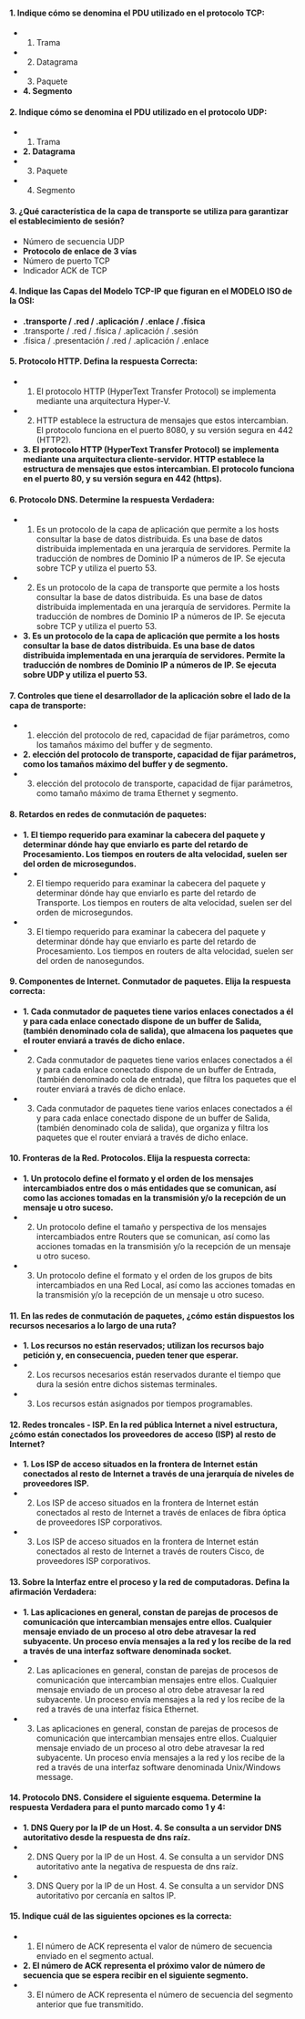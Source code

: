 
#### 1. Indique cómo se denomina el PDU utilizado en el protocolo TCP:

- 1. Trama
- 2. Datagrama
- 3. Paquete
- **4. Segmento**

#### 2. Indique cómo se denomina el PDU utilizado en el protocolo UDP:

- 1. Trama
- **2. Datagrama**
- 3. Paquete
- 4. Segmento

#### 3. ¿Qué característica de la capa de transporte se utiliza para garantizar el establecimiento de sesión?

- Número de secuencia UDP
- **Protocolo de enlace de 3 vías**
- Número de puerto TCP
- Indicador ACK de TCP

#### 4. Indique las Capas del Modelo TCP-IP que figuran en el MODELO ISO de la OSI:

- **.transporte / .red / .aplicación / .enlace / .física**
- .transporte / .red / .física / .aplicación / .sesión
- .física / .presentación / .red / .aplicación / .enlace

#### 5. Protocolo HTTP. Defina la respuesta Correcta:

- 1. El protocolo HTTP (HyperText Transfer Protocol) se implementa mediante una arquitectura Hyper-V.
- 2. HTTP establece la estructura de mensajes que estos intercambian. El protocolo funciona en el puerto 8080, y su versión segura en 442 (HTTP2).
- **3. El protocolo HTTP (HyperText Transfer Protocol) se implementa mediante una arquitectura cliente-servidor. HTTP establece la estructura de mensajes que estos intercambian. El protocolo funciona en el puerto 80, y su versión segura en 442 (https).**

#### 6. Protocolo DNS. Determine la respuesta Verdadera:

- 1. Es un protocolo de la capa de aplicación que permite a los hosts consultar la base de datos distribuida. Es una base de datos distribuida implementada en una jerarquía de servidores. Permite la traducción de nombres de Dominio IP a números de IP. Se ejecuta sobre TCP y utiliza el puerto 53.
- 2. Es un protocolo de la capa de transporte que permite a los hosts consultar la base de datos distribuida. Es una base de datos distribuida implementada en una jerarquía de servidores. Permite la traducción de nombres de Dominio IP a números de IP. Se ejecuta sobre TCP y utiliza el puerto 53.
- **3. Es un protocolo de la capa de aplicación que permite a los hosts consultar la base de datos distribuida. Es una base de datos distribuida implementada en una jerarquía de servidores. Permite la traducción de nombres de Dominio IP a números de IP. Se ejecuta sobre UDP y utiliza el puerto 53.**

#### 7. Controles que tiene el desarrollador de la aplicación sobre el lado de la capa de transporte:

- 1. elección del protocolo de red, capacidad de fijar parámetros, como los tamaños máximo del buffer y de segmento.
- **2. elección del protocolo de transporte, capacidad de fijar parámetros, como los tamaños máximo del buffer y de segmento.**
- 3. elección del protocolo de transporte, capacidad de fijar parámetros, como tamaño máximo de trama Ethernet y segmento.

#### 8. Retardos en redes de conmutación de paquetes:

- **1. El tiempo requerido para examinar la cabecera del paquete y determinar dónde hay que enviarlo es parte del retardo de Procesamiento. Los tiempos en routers de alta velocidad, suelen ser del orden de microsegundos.**
- 2. El tiempo requerido para examinar la cabecera del paquete y determinar dónde hay que enviarlo es parte del retardo de Transporte. Los tiempos en routers de alta velocidad, suelen ser del orden de microsegundos.
- 3. El tiempo requerido para examinar la cabecera del paquete y determinar dónde hay que enviarlo es parte del retardo de Procesamiento. Los tiempos en routers de alta velocidad, suelen ser del orden de nanosegundos.

#### 9. Componentes de Internet. Conmutador de paquetes. Elija la respuesta correcta:

- **1. Cada conmutador de paquetes tiene varios enlaces conectados a él y para cada enlace conectado dispone de un buffer de Salida, (también denominado cola de salida), que almacena los paquetes que el router enviará a través de dicho enlace.**
- 2. Cada conmutador de paquetes tiene varios enlaces conectados a él y para cada enlace conectado dispone de un buffer de Entrada, (también denominado cola de entrada), que filtra los paquetes que el router enviará a través de dicho enlace.
- 3. Cada conmutador de paquetes tiene varios enlaces conectados a él y para cada enlace conectado dispone de un buffer de Salida, (también denominado cola de salida), que organiza y filtra los paquetes que el router enviará a través de dicho enlace.

#### 10. Fronteras de la Red. Protocolos. Elija la respuesta correcta:

- **1. Un protocolo define el formato y el orden de los mensajes intercambiados entre dos o más entidades que se comunican, así como las acciones tomadas en la transmisión y/o la recepción de un mensaje u otro suceso.**
- 2. Un protocolo define el tamaño y perspectiva de los mensajes intercambiados entre Routers que se comunican, así como las acciones tomadas en la transmisión y/o la recepción de un mensaje u otro suceso.
- 3. Un protocolo define el formato y el orden de los grupos de bits intercambiados en una Red Local, así como las acciones tomadas en la transmisión y/o la recepción de un mensaje u otro suceso.

#### 11. En las redes de conmutación de paquetes, ¿cómo están dispuestos los recursos necesarios a lo largo de una ruta?

- **1. Los recursos no están reservados; utilizan los recursos bajo petición y, en consecuencia, pueden tener que esperar.**
- 2. Los recursos necesarios están reservados durante el tiempo que dura la sesión entre dichos sistemas terminales.
- 3. Los recursos están asignados por tiempos programables.

#### 12. Redes troncales - ISP. En la red pública Internet a nivel estructura, ¿cómo están conectados los proveedores de acceso (ISP) al resto de Internet?

- **1. Los ISP de acceso situados en la frontera de Internet están conectados al resto de Internet a través de una jerarquía de niveles de proveedores ISP.**
- 2. Los ISP de acceso situados en la frontera de Internet están conectados al resto de Internet a través de enlaces de fibra óptica de proveedores ISP corporativos.
- 3. Los ISP de acceso situados en la frontera de Internet están conectados al resto de Internet a través de routers Cisco, de proveedores ISP corporativos.

#### 13. Sobre la Interfaz entre el proceso y la red de computadoras. Defina la afirmación Verdadera:

- **1. Las aplicaciones en general, constan de parejas de procesos de comunicación que intercambian mensajes entre ellos. Cualquier mensaje enviado de un proceso al otro debe atravesar la red subyacente. Un proceso envía mensajes a la red y los recibe de la red a través de una interfaz software denominada socket.**
- 2. Las aplicaciones en general, constan de parejas de procesos de comunicación que intercambian mensajes entre ellos. Cualquier mensaje enviado de un proceso al otro debe atravesar la red subyacente. Un proceso envía mensajes a la red y los recibe de la red a través de una interfaz física Ethernet.
- 3. Las aplicaciones en general, constan de parejas de procesos de comunicación que intercambian mensajes entre ellos. Cualquier mensaje enviado de un proceso al otro debe atravesar la red subyacente. Un proceso envía mensajes a la red y los recibe de la red a través de una interfaz software denominada Unix/Windows message.

#### 14. Protocolo DNS. Considere el siguiente esquema. Determine la respuesta Verdadera para el punto marcado como 1 y 4:

- **1. DNS Query por la IP de un Host. 4. Se consulta a un servidor DNS autoritativo desde la respuesta de dns raíz.**
- 2. DNS Query por la IP de un Host. 4. Se consulta a un servidor DNS autoritativo ante la negativa de respuesta de dns raíz.
- 3. DNS Query por la IP de un Host. 4. Se consulta a un servidor DNS autoritativo por cercanía en saltos IP.

#### 15. Indique cuál de las siguientes opciones es la correcta:

- 1. El número de ACK representa el valor de número de secuencia enviado en el segmento actual.
- **2. El número de ACK representa el próximo valor de número de secuencia que se espera recibir en el siguiente segmento.**
- 3. El número de ACK representa el número de secuencia del segmento anterior que fue transmitido.